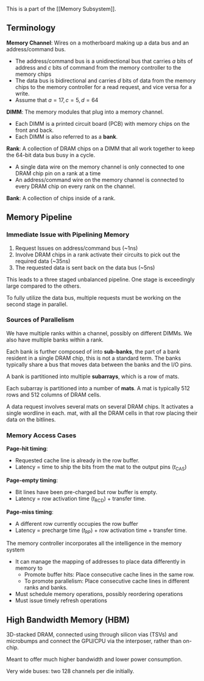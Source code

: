 This is a part of the [[Memory Subsystem]].

## Terminology

**Memory Channel**: Wires on a motherboard making up a data bus and an address/command bus.
- The address/command bus is a unidirectional bus that carries $a$ bits of address and $c$ bits of command from the memory controller to the memory chips
- The data bus is bidirectional and carries $d$ bits of data from the memory chips to the memory controller for a read request, and vice versa for a write.
- Assume that $a=17,c=5,d=64$

**DIMM**: The memory modules that plug into a memory channel.
- Each DIMM is a printed circuit board (PCB) with memory chips on the front and back.
- Each DIMM is also referred to as a **bank**.

**Rank**: A collection of DRAM chips on a DIMM that all work together to keep the 64-bit data bus busy in a cycle.
- A single data wire on the memory channel is only connected to one DRAM chip pin on a rank at a time
- An address/command wire on the memory channel is connected to every DRAM chip on every rank on the channel.

**Bank**: A collection of chips inside of a rank.

## Memory Pipeline

### Immediate Issue with Pipelining Memory

1. Request Issues on address/command bus (~1ns)
2. Involve DRAM chips in a rank activate their circuits to pick out the required data (~35ns)
3. The requested data is sent back on the data bus (~5ns)

This leads to a three staged unbalanced pipeline. One stage is exceedingly large compared to the others.

To fully utilize the data bus, multiple requests must be working on the second stage in parallel.

### Sources of Parallelism

We have multiple ranks within a channel, possibly on different DIMMs. We also have multiple banks within a rank.

Each bank is further composed of into **sub-banks**, the part of a bank resident in a single DRAM chip, this is not a standard term. The banks typically share a bus that moves data between the banks and the I/O pins.

A bank is partitioned into multiple **subarrays**, which is a row of mats.

Each subarray is partitioned into a number of **mats**. A mat is typically 512 rows and 512 columns of DRAM cells.

A data request involves several mats on several DRAM chips. It activates a single wordline in each. mat, with all the DRAM cells in that row placing their data on the bitlines.

### Memory Access Cases

**Page-hit timing**:
- Requested cache line is already in the row buffer.
- Latency = time to ship the bits from the mat to the output pins ($t_{\text{CAS}}$)

**Page-empty timing**:
- Bit lines have been pre-charged but row buffer is empty.
- Latency = row activation time ($t_{\text{RCD}}$) + transfer time.

**Page-miss timing**:
- A different row currently occupies the row buffer
- Latency = precharge time ($t_{\text{RP}}$) + row activation time + transfer time.

The memory controller incorporates all the intelligence in the memory system
- It can manage the mapping of addresses to place data differently in memory to
	- Promote buffer hits: Place consecutive cache lines in the same row. 
	- To promote parallelism: Place consecutive cache lines in different ranks and banks.
- Must schedule memory operations, possibly reordering operations
- Must issue timely refresh operations

## High Bandwidth Memory (HBM)

3D-stacked DRAM, connected using through silicon vias (TSVs) and microbumps and connect the GPU/CPU via the interposer, rather than on-chip.

Meant to offer much higher bandwidth and lower power consumption.

Very wide buses: two 128 channels per die initially.
